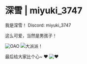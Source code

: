 # 深雪 | miyuki_3747

我是深雪！
Discord: miyuki_3747

这么可爱，当然是男孩子！

![OAO](https://github.com/ItzMiracleOwO/Dress/blob/master/miyuki_4737/1.png?raw=true)
![大派派！](https://github.com/ItzMiracleOwO/Dress/blob/master/miyuki_4737/2.jpg?raw=true)

最后给大家比个心~ ❤️
![❤️](https://github.com/ItzMiracleOwO/Dress/blob/master/miyuki_4737/3.jpg?raw=true)
